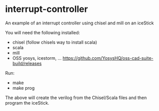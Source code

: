 # interrupt-controller
An example of an interrupt controller using chisel and mill on an iceStick

You will need the following installed:
- chisel (follow chisels way to install scala)
- scala
- mill
- OSS yosys, icestorm, ... https://github.com/YosysHQ/oss-cad-suite-build/releases

Run:
- make
- make prog

The above will create the verilog from the Chisel/Scala files and then program the iceStick.
